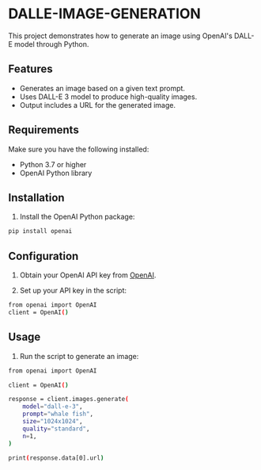 # DALLE-IMAGE-GENERATION
This project demonstrates how to generate an image using OpenAI's DALL-E model through Python.
## **Features**

- Generates an image based on a given text prompt.
- Uses DALL-E 3 model to produce high-quality images.
- Output includes a URL for the generated image.

## **Requirements**
Make sure you have the following installed:

- Python 3.7 or higher
- OpenAI Python library
## **Installation**
1. Install the OpenAI Python package:
```sh
pip install openai
```
## **Configuration**


1. Obtain your OpenAI API key from [OpenAI](https://openai.com).

2. Set up your API key in the script:
```sh
from openai import OpenAI
client = OpenAI()
```
## **Usage**
1. Run the script to generate an image:
```sh
from openai import OpenAI

client = OpenAI()

response = client.images.generate(
    model="dall-e-3",
    prompt="whale fish",
    size="1024x1024",
    quality="standard",
    n=1,
)

print(response.data[0].url)
```
